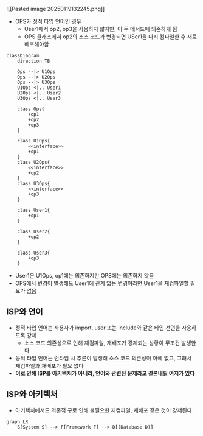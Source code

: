 ![[Pasted image 20250119132245.png]]
- OPS가 정적 타입 언어인 경우
	- User1에서 op2, op3을 사용하지 않지만, 이 두 메서드에 의존하게 됨
	- OPS 클래스에서 op2의 소스 코드가 변경되면 USer1을 다시 컴파일한 후 새로 배포해야함

```mermaid
classDiagram
    direction TB
    
    Ops --|> U1Ops
    Ops --|> U2Ops
    Ops --|> U3Ops
    U1Ops <|.. User1
    U2Ops <|.. User2
    U3Ops <|.. User3
    
    class Ops{
        +op1
        +op2
        +op3
    }
    
    class U1Ops{
        <<interface>>
        +op1
    }
    class U2Ops{
        <<interface>>
        +op2
    }
    class U3Ops{
        <<interface>>
        +op3
    }
    
    class User1{
        +op1
    }
    
    class User2{
        +op2
    }
    
    class User3{
        +op3
    }

```

- User1은 U1Ops, op1에는 의존하지만 OPS에는 의존하지 않음
- OPS에서 변경이 발생해도 User1에 관계 없는 변경이라면 User1을 재컴파일할 필요가 없음

## ISP와 언어
- 정적 타입 언어는 사용자가 import, user 또는 include와 같은 타입 선언을 사용하도록 강제
	- 소스 코드 의존성으로 인해 재컴파일, 재배포가 강제되는 상황이 무조건 발생한다
- 동적 타입 언어는 런타임 시 추론이 발생해 소스 코드 의존성이 아예 없고, 그래서 재컴파일과 재배포가 필요 없다
- **이로 인해 ISP를 아키텍처가 아니라, 언어와 관련된 문제라고 결론내릴 여지가 있다**

## ISP와 아키텍처
- 아키텍처에서도 의존적 구로 인해 불필요한 재컴파일, 재배포 같은 것이 강제된다
```mermaid
graph LR
    S[System S] --> F[Framework F] --> D[(Database D)]

```
